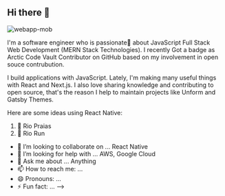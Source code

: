 ## Hi there 👋

![webapp-mob](https://user-images.githubusercontent.com/10963220/91236901-90e9f980-e70f-11ea-9374-e7cdda23b959.gif)

I'm a software engineer who is passionate💖 about JavaScript Full Stack Web Development (MERN Stack Technologies). I recently Got a badge as Arctic Code Vault Contributor on GitHub based on my involvement in open souce contrubution.

I build applications with JavaScript. Lately, I'm making many useful things with React and Next.js. I also love sharing knowledge and contributing to open source, that's the reason I help to maintain projects like Unform and Gatsby Themes.

Here are some ideas using React Native:

1. 🔭 Rio Praias
2. 🌱 Rio Run
- 👯 I’m looking to collaborate on ... React Native
- 🤔 I’m looking for help with ... AWS, Google Cloud
- 💬 Ask me about ... Anything
- 📫 How to reach me: ...
- 😄 Pronouns: ...
- ⚡ Fun fact: ...
-->
